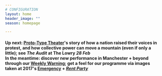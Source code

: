 ```yaml
---
# CONFIGURATION
layout: home
header_image: ""
season: homepage

---
```

#### Up next: [Proto-Type Theater](/current/2018-springsummer/proto-type)'s story of how a nation raised their voices in protest, and how collective power can move a mountain (even if only a little); see *The Audit* at The Lowry *28 Feb*<br>In the meantime: discover new performance in Manchester + beyond through our <a href="http://wordofwarning.posthaven.com" target="_blank">Weekly Warning</a>; get a feel for our programme via images taken at 2017's [Emergency](/galleries/2017-emergency) + [*Rent Party*](/galleries/2017-domestic)
